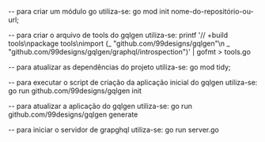 -- para criar um módulo go utiliza-se: go mod init nome-do-repositório-ou-url;

-- para criar o arquivo de tools do gqlgen utiliza-se: printf '// +build tools\npackage tools\nimport (_ "github.com/99designs/gqlgen"\n _ "github.com/99designs/gqlgen/graphql/introspection")' | gofmt > tools.go

-- para atualizar as dependências do projeto utiliza-se: go mod tidy;

-- para executar o script de criação da aplicação inicial do gqlgen utiliza-se: go run github.com/99designs/gqlgen init

-- para atualizar a aplicação do gqlgen utiliza-se: go run github.com/99designs/gqlgen generate

-- para iniciar o servidor de grapghql utiliza-se: go run server.go
